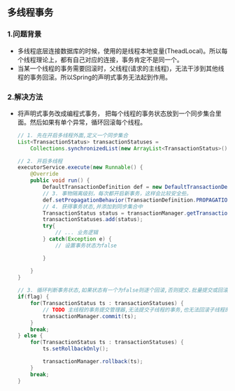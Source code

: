 ## 多线程事务

### 1.问题背景

- 多线程底层连接数据库的时候，使用的是线程本地变量(TheadLocal)。所以每个线程理论上，都有自己对应的连接，事务肯定不是同一个。 
- 当某一个线程的事务需要回滚时，父线程(请求的主线程)，无法干涉到其他线程的事务回滚。所以Spring的声明式事务无法起到作用。

### 2.解决方法

- 将声明式事务改成编程式事务， 把每个线程的事务状态放到一个同步集合里面。然后如果有单个异常，循环回滚每个线程。 

  ```java
  // 1. 先在开启多线程外面,定义一个同步集合
  List<TransactionStatus> transactionStatuses = 
      Collections.synchronizedList(new ArrayList<TransactionStatus>());
  
  // 2. 开启多线程
  executorService.execute(new Runnable() {
      @Override
      public void run() {
          DefaultTransactionDefinition def = new DefaultTransactionDefinition();
          // 3. 事物隔离级别，每次都开启新事务，这样会比较安全些。
          def.setPropagationBehavior(TransactionDefinition.PROPAGATION_REQUIRES_NEW); 
          // 4. 获得事务状态,并添加到同步集合中
          TransactionStatus status = transactionManager.getTransaction(def); 
          transactionStatuses.add(status);
          try{
              // ... 业务逻辑
          } catch(Exception e) {
              // 设置事务状态为false
  
          } 
  
      }
  }
                           
  // 3. 循环判断事务状态,如果状态有一个为false则逐个回滚,否则提交.批量提交或回滚
  if(flag) {
      for(TransactionStatus ts : transactionStatuses) {
          // TODO 主线程的事务提交管理器,无法提交子线程的事务,也无法回滚子线程的事务.
          transactionManager.commit(ts);
      }
      break;
  } else {
      for(TransactionStatus ts : transactionStatuses) {
          ts.setRollbackOnly();
  
          transactionManager.rollback(ts);
      }
      break;
  }                                     
  ```

  

